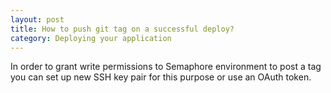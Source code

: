 ```yaml
---
layout: post
title: How to push git tag on a successful deploy?
category: Deploying your application
---
```


In order to grant write permissions to Semaphore environment to post a tag
you can set up new SSH key pair for this purpose or use an OAuth token.


